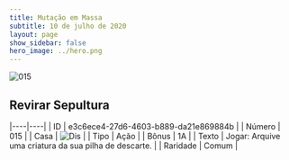 ```yaml
---
title: Mutação em Massa
subtitle: 10 de julho de 2020
layout: page
show_sidebar: false
hero_image: ../hero.png
---
```


![015](https://cdn.keyforgegame.com/media/card_front/pt/479_015_XX4FP68VMGM7_pt.png)

## Revirar Sepultura

|----|----|
| ID | e3c6ece4-27d6-4603-b889-da21e869884b |
| Número | 015 |
| Casa | ![Dis](https://archonarcana.com/images/thumb/e/e8/Dis.png/22px-Dis.png "Dis") |
| Tipo | Ação |
| Bônus | 1A |
| Texto | Jogar: Arquive uma criatura da sua pilha de descarte. |
| Raridade | Comum |
